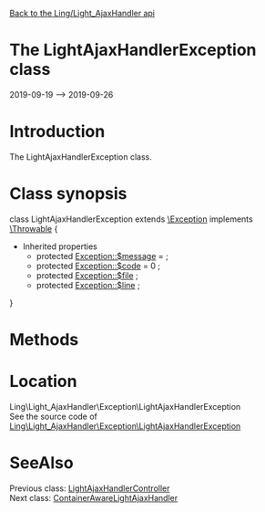 [Back to the Ling/Light_AjaxHandler api](https://github.com/lingtalfi/Light_AjaxHandler/blob/master/doc/api/Ling/Light_AjaxHandler.md)



The LightAjaxHandlerException class
================
2019-09-19 --> 2019-09-26






Introduction
============

The LightAjaxHandlerException class.



Class synopsis
==============


class <span class="pl-k">LightAjaxHandlerException</span> extends [\Exception](http://php.net/manual/en/class.exception.php) implements [\Throwable](http://php.net/manual/en/class.throwable.php) {

- Inherited properties
    - protected  [Exception::$message](#property-message) =  ;
    - protected  [Exception::$code](#property-code) = 0 ;
    - protected  [Exception::$file](#property-file) ;
    - protected  [Exception::$line](#property-line) ;

}






Methods
==============






Location
=============
Ling\Light_AjaxHandler\Exception\LightAjaxHandlerException<br>
See the source code of [Ling\Light_AjaxHandler\Exception\LightAjaxHandlerException](https://github.com/lingtalfi/Light_AjaxHandler/blob/master/Exception/LightAjaxHandlerException.php)



SeeAlso
==============
Previous class: [LightAjaxHandlerController](https://github.com/lingtalfi/Light_AjaxHandler/blob/master/doc/api/Ling/Light_AjaxHandler/Controller/LightAjaxHandlerController.md)<br>Next class: [ContainerAwareLightAjaxHandler](https://github.com/lingtalfi/Light_AjaxHandler/blob/master/doc/api/Ling/Light_AjaxHandler/Handler/ContainerAwareLightAjaxHandler.md)<br>
